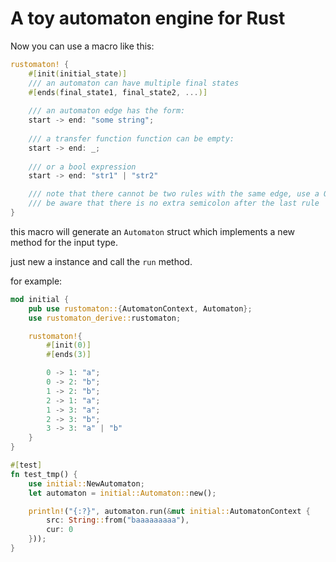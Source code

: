 # A toy automaton engine for Rust

Now you can use a macro like this:

```rust
rustomaton! {
    #[init(initial_state)]
    /// an automaton can have multiple final states 
    #[ends(final_state1, final_state2, ...)]
    
    /// an automaton edge has the form: 
    start -> end: "some string";
    
    /// a transfer function function can be empty:
    start -> end: _;
    
    /// or a bool expression
    start -> end: "str1" | "str2"

    /// note that there cannot be two rules with the same edge, use a OR instead
    /// be aware that there is no extra semicolon after the last rule
}
```

this macro will generate an `Automaton` struct which implements a new method for the input type.

just new a instance and call the `run` method.

for example:

```rust
mod initial {
    pub use rustomaton::{AutomatonContext, Automaton};
    use rustomaton_derive::rustomaton;

    rustomaton!{
        #[init(0)]
        #[ends(3)]

        0 -> 1: "a";
        0 -> 2: "b";
        1 -> 2: "b";
        2 -> 1: "a";
        1 -> 3: "a";
        2 -> 3: "b";
        3 -> 3: "a" | "b"
    }
}

#[test]
fn test_tmp() {
    use initial::NewAutomaton;
    let automaton = initial::Automaton::new();

    println!("{:?}", automaton.run(&mut initial::AutomatonContext {
        src: String::from("baaaaaaaaa"),
        cur: 0
    }));
}
```
